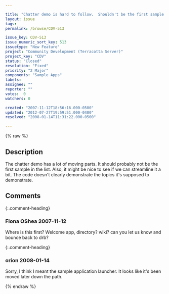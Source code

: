 ```yaml
---

title: "Chatter demo is hard to follow.  Shouldn't be the first sample in the list."
layout: issue
tags: 
permalink: /browse/CDV-513

issue_key: CDV-513
issue_numeric_sort_key: 513
issuetype: "New Feature"
project: "Community Development (Terracotta Server)"
project_key: "CDV"
status: "Closed"
resolution: "Fixed"
priority: "2 Major"
components: "Sample Apps"
labels: 
assignee: ""
reporter: ""
votes:  0
watchers: 0

created: "2007-11-12T18:56:16.000-0500"
updated: "2012-07-27T19:59:51.000-0400"
resolved: "2008-01-14T11:31:22.000-0500"

---
```




{% raw %}



## Description

<div markdown="1" class="description">

The chatter demo has a lot of moving parts.  It should probably not be the first sample in the list.  Also, it might be nice to see if we can streamline it a bit. The code doesn't clearly demonstrate the topics it's supposed to demonstrate.

</div>

## Comments


{:.comment-heading}
### **Fiona OShea** <span class="date">2007-11-12</span>

<div markdown="1" class="comment">

Where is this first? Welcome app, directory? wiki? can you let us know and bounce back to drb?

</div>


{:.comment-heading}
### **orion** <span class="date">2008-01-14</span>

<div markdown="1" class="comment">

Sorry, I think I meant the sample application launcher.  It looks like it's been moved later down the path.

</div>



{% endraw %}
